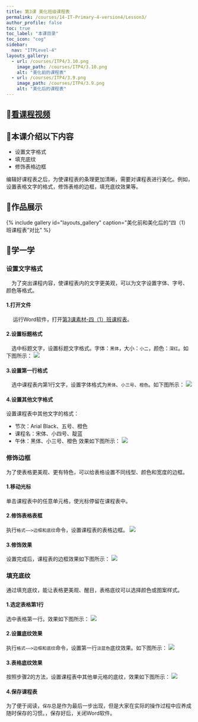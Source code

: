 ```yaml
---
title: 第3课 美化班级课程表
permalink: /courses/14-IT-Primary-4-version4/Lesson3/
author_profile: false
toc: true
toc_label: "本课目录"
toc_icon: "cog"
sidebar:
  nav: "ITPLevel-4"
layouts_gallery:
  - url: /courses/ITP4/3.10.png
    image_path: /courses/ITP4/3.10.png
    alt: "美化前的课程表"
  - url: /courses/ITP4/3.9.png
    image_path: /courses/ITP4/3.9.png
    alt: "美化后的课程表"
---
```

## :cinema:[看课程视频](http://study.163.com)
## :mega:本课介绍以下内容
- 设置文字格式
- 填充底纹
- 修饰表格边框

编辑好课程表之后，为使课程表的条理更加清晰，需要对课程表进行美化。例如，设置表格文字的格式，修饰表格的边框，填充底纹效果等。
## :rainbow:作品展示
{% include gallery id="layouts_gallery" caption="美化前和美化后的“四（1）班课程表”对比" %}
## :electric_plug:学一学
### 设置文字格式
`  `为了突出课程内容，使课程表内的文字更美观，可以为文字设置字体、字号、颜色等格式。
#### 1.打开文件
`  ` 运行Word软件，打开[第3课素材-四（1）班课程表](https://github.com/goshinh/goshinh.github.io/raw/master/courses/ITP4/%E7%AC%AC3%E8%AF%BE%E7%B4%A0%E6%9D%90-%E5%9B%9B%EF%BC%881%EF%BC%89%E7%8F%AD%E8%AF%BE%E7%A8%8B%E8%A1%A8.doc)。
#### 2.设置标题格式
`  `选中标题文字，设置标题文字格式。字体：`黑体`，大小：`小二`，颜色：`深红`。如下图所示：
![](/courses/ITP4/3.1.png)
#### 3.设置第一行格式
`  `选中课程表内第1行文字，设置字体格式为`黑体`、`小三号`、`橙色`。如下图所示：
![](/courses/ITP4/3.2.png)
#### 4.设置其他文字格式
设置课程表中其他文字的格式：
- 节次：Arial Black、五号、橙色
- 课程名：宋体、小四号、靛蓝
- 午休：黑体、小三号、橙色
效果如下图所示：
![](/courses/ITP4/3.3.png)
### 修饰边框
为了使表格更美观、更有特色，可以给表格设置不同线型、颜色和宽度的边框。
#### 1.移动光标
单击课程表中的任意单元格，使光标停留在课程表中。
#### 2.修饰表格表框
执行`格式——>边框和底纹`命令，设置课程表的表格边框。
![](/courses/ITP4/3.4.png)
#### 3.修饰效果
设置完成后，课程表的边框效果如下图所示：
![](/courses/ITP4/3.5.png)
### 填充底纹
通过填充底纹，能让表格更美观、醒目，表格底纹可以选择颜色或图案样式。
#### 1.选定表格第1行
选中表格第一行。效果如下图所示：
![](/courses/ITP4/3.6.png)
#### 2.设置底纹效果
执行`格式——>边框和底纹`命令，设置第一行`淡蓝色`底纹效果。如下图所示：
![](/courses/ITP4/3.7.png)
#### 3.表格底纹效果
按照步骤2的方法，设置课程表中其他单元格的底纹，效果如下图所示：
![](/courses/ITP4/3.8.png)
#### 4.保存课程表
为了便于阅读，`保存`总是作为最后一步出现，但是大家在实际的操作过程中应养成随时保存的习惯。，保存好后，关闭Word软件。
